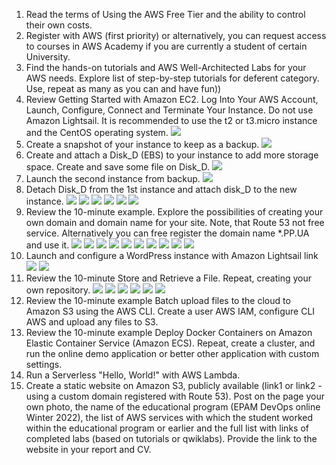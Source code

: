 1. Read the terms of Using the AWS Free Tier and the ability to control their own costs.
2. Register with AWS (first priority) or alternatively, you can request access to courses in AWS 
Academy if you are currently a student of certain University.
3. Find the hands-on tutorials and AWS Well-Architected Labs for your AWS needs. Explore list of 
step-by-step tutorials for deferent category. Use, repeat as many as you can and have fun))
4. Review Getting Started with Amazon EC2. Log Into Your AWS Account, Launch, Configure, Connect 
and Terminate Your Instance. Do not use Amazon Lightsail. It is recommended to use the t2 or 
t3.micro instance and the CentOS operating system.
![](https://github.com/Dmitriy282/DevOps_online_Vinnytsia_2022Q1Q2/blob/main/m2/task2.2/task4.png)
5. Create a snapshot of your instance to keep as a backup.
![](https://github.com/Dmitriy282/DevOps_online_Vinnytsia_2022Q1Q2/blob/main/m2/task2.2/task5.png)
6. Create and attach a Disk_D (EBS) to your instance to add more storage space. Create and save 
some file on Disk_D.
![](https://github.com/Dmitriy282/DevOps_online_Vinnytsia_2022Q1Q2/blob/main/m2/task2.2/task6.png)
7. Launch the second instance from backup.
![](https://github.com/Dmitriy282/DevOps_online_Vinnytsia_2022Q1Q2/blob/main/m2/task2.2/task7.png)
8. Detach Disk_D from the 1st instance and attach disk_D to the new instance.
![](https://github.com/Dmitriy282/DevOps_online_Vinnytsia_2022Q1Q2/blob/main/m2/task2.2/task8.png)
![](https://github.com/Dmitriy282/DevOps_online_Vinnytsia_2022Q1Q2/blob/main/m2/task2.2/task8.1.png)
![](https://github.com/Dmitriy282/DevOps_online_Vinnytsia_2022Q1Q2/blob/main/m2/task2.2/task8.2.png)
![](https://github.com/Dmitriy282/DevOps_online_Vinnytsia_2022Q1Q2/blob/main/m2/task2.2/task8.3.png)
![](https://github.com/Dmitriy282/DevOps_online_Vinnytsia_2022Q1Q2/blob/main/m2/task2.2/task8.4.png)
![](https://github.com/Dmitriy282/DevOps_online_Vinnytsia_2022Q1Q2/blob/main/m2/task2.2/task8.5.png)
9. Review the 10-minute example. Explore the possibilities of creating your own domain and 
domain name for your site. Note, that Route 53 not free service. Alternatively you can free 
register the domain name *.PP.UA and use it.
![](https://github.com/Dmitriy282/DevOps_online_Vinnytsia_2022Q1Q2/blob/main/m2/task2.2/task9.png)
![](https://github.com/Dmitriy282/DevOps_online_Vinnytsia_2022Q1Q2/blob/main/m2/task2.2/task9.1.png)
![](https://github.com/Dmitriy282/DevOps_online_Vinnytsia_2022Q1Q2/blob/main/m2/task2.2/task9.2.png)
![](https://github.com/Dmitriy282/DevOps_online_Vinnytsia_2022Q1Q2/blob/main/m2/task2.2/task9.3.png)
![](https://github.com/Dmitriy282/DevOps_online_Vinnytsia_2022Q1Q2/blob/main/m2/task2.2/task9.4.png)
![](https://github.com/Dmitriy282/DevOps_online_Vinnytsia_2022Q1Q2/blob/main/m2/task2.2/task9.5.png)
![](https://github.com/Dmitriy282/DevOps_online_Vinnytsia_2022Q1Q2/blob/main/m2/task2.2/task9.5%20(2).png)
![](https://github.com/Dmitriy282/DevOps_online_Vinnytsia_2022Q1Q2/blob/main/m2/task2.2/task9.5%20(3).png)
![](https://github.com/Dmitriy282/DevOps_online_Vinnytsia_2022Q1Q2/blob/main/m2/task2.2/task9.5%20(4).png)
![](https://github.com/Dmitriy282/DevOps_online_Vinnytsia_2022Q1Q2/blob/main/m2/task2.2/task9.5%20(5).png)
10. Launch and configure a WordPress instance with Amazon Lightsail link
![](https://github.com/Dmitriy282/DevOps_online_Vinnytsia_2022Q1Q2/blob/main/m2/task2.2/task10.png)
![](https://github.com/Dmitriy282/DevOps_online_Vinnytsia_2022Q1Q2/blob/main/m2/task2.2/task10.1.png)
11. Review the 10-minute Store and Retrieve a File. Repeat, creating your own repository.
![](https://github.com/Dmitriy282/DevOps_online_Vinnytsia_2022Q1Q2/blob/main/m2/task2.2/task11.png)
![](https://github.com/Dmitriy282/DevOps_online_Vinnytsia_2022Q1Q2/blob/main/m2/task2.2/task11.1.png)
![](https://github.com/Dmitriy282/DevOps_online_Vinnytsia_2022Q1Q2/blob/main/m2/task2.2/task11.2.png)
![](https://github.com/Dmitriy282/DevOps_online_Vinnytsia_2022Q1Q2/blob/main/m2/task2.2/task11.3.png)
![](https://github.com/Dmitriy282/DevOps_online_Vinnytsia_2022Q1Q2/blob/main/m2/task2.2/task11.4.png)
![](https://github.com/Dmitriy282/DevOps_online_Vinnytsia_2022Q1Q2/blob/main/m2/task2.2/task11.5.png)
12. Review the 10-minute example Batch upload files to the cloud to Amazon S3 using the AWS CLI.
Create a user AWS IAM, configure CLI AWS and upload any files to S3. 
![]()
13. Review the 10-minute example Deploy Docker Containers on Amazon Elastic Container Service 
(Amazon ECS). Repeat, create a cluster, and run the online demo application or better other
application with custom settings.
![]()
14. Run a Serverless "Hello, World!" with AWS Lambda.
![]()
15. Create a static website on Amazon S3, publicly available (link1 or link2 - using a custom domain 
registered with Route 53). Post on the page your own photo, the name of the educational 
program (EPAM DevOps online Winter 2022), the list of AWS services with which the student 
worked within the educational program or earlier and the full list with links of completed labs 
(based on tutorials or qwiklabs). Provide the link to the website in your report and СV.
![]()
